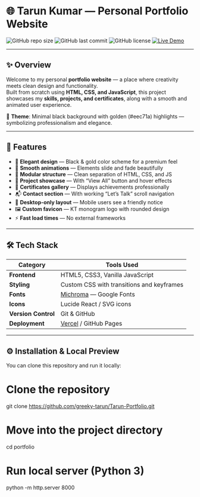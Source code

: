 # 🌐 Tarun Kumar — Personal Portfolio Website

![GitHub repo size](https://img.shields.io/github/repo-size/yourusername/portfolio)
![GitHub last commit](https://img.shields.io/github/last-commit/yourusername/portfolio)
![GitHub license](https://img.shields.io/badge/license-MIT-yellow.svg)
[![Live Demo](https://img.shields.io/badge/Live%20Demo-Visit%20Now-000000?style=for-the-badge&logo=vercel)](https://tarun-kumar-web.vercel.app/)

---

## ✨ Overview

Welcome to my personal **portfolio website** — a place where creativity meets clean design and functionality.  
Built from scratch using **HTML, CSS, and JavaScript**, this project showcases my **skills, projects, and certificates**, along with a smooth and animated user experience.

🖤 **Theme**: Minimal black background with golden (#eec71a) highlights — symbolizing professionalism and elegance.

---

## 🚀 Features

- 🎨 **Elegant design** — Black & gold color scheme for a premium feel  
- 💫 **Smooth animations** — Elements slide and fade beautifully  
- 🧩 **Modular structure** — Clean separation of HTML, CSS, and JS  
- 💼 **Project showcase** — With “View All” button and hover effects  
- 🪪 **Certificates gallery** — Displays achievements professionally  
- 📬 **Contact section** — With working “Let’s Talk” scroll navigation  
- 📱 **Desktop-only layout** — Mobile users see a friendly notice  
- 🖼️ **Custom favicon** — KT monogram logo with rounded design  
- ⚡ **Fast load times** — No external frameworks  

---

## 🛠️ Tech Stack

| Category | Tools Used |
|-----------|-------------|
| **Frontend** | HTML5, CSS3, Vanilla JavaScript |
| **Styling** | Custom CSS with transitions and keyframes |
| **Fonts** | [Michroma](https://fonts.google.com/specimen/Michroma) — Google Fonts |
| **Icons** | Lucide React / SVG icons |
| **Version Control** | Git & GitHub |
| **Deployment** | [Vercel](https://vercel.com) / GitHub Pages |

---

## ⚙️ Installation & Local Preview

You can clone this repository and run it locally:

# Clone the repository
git clone https://github.com/greeky-tarun/Tarun-Portfolio.git

# Move into the project directory
cd portfolio

# Run local server (Python 3)
python -m http.server 8000

